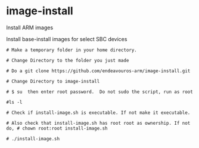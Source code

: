 # image-install
Install ARM images

Install base-install images for select SBC devices

    # Make a temporary folder in your home directory.

    # Change Directory to the folder you just made

    # Do a git clone https://github.com/endeavouros-arm/image-install.git

    # Change Directory to image-install

    # $ su  then enter root password.  Do not sudo the script, run as root

    #ls -l

    # Check if install-image.sh is executable. If not make it executable.

    # Also check that install-image.sh has root root as ownership. If not do, # chown root:root install-image.sh

    # ./install-image.sh
